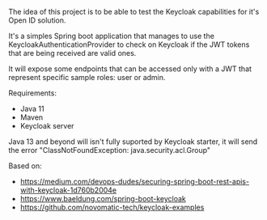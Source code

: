 The idea of this project is to be able to test the Keycloak capabilities for it's Open ID solution.

It's a simples Spring boot application that manages to use the KeycloakAuthenticationProvider to check on Keycloak if the JWT tokens that are being received are valid ones.

It will expose some endpoints that can be accessed only with a JWT that represent specific sample roles: user or admin. 

Requirements:
- Java 11 
- Maven
- Keycloak server 
    
Java 13 and beyond will isn't fully suported by Keycloak starter, 
it will send the error "ClassNotFoundException: java.security.acl.Group"

Based on:
- https://medium.com/devops-dudes/securing-spring-boot-rest-apis-with-keycloak-1d760b2004e
- https://www.baeldung.com/spring-boot-keycloak
- https://github.com/novomatic-tech/keycloak-examples